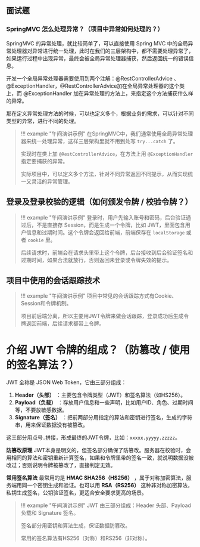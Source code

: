 ## 面试题

### SpringMVC 怎么处理异常？（项目中异常如何处理的？）

SpringMVC 的异常处理，就比较简单了，可以直接使用 Spring MVC 中的全局异常处理器对异常进行统一处理，此时在我们的三层架构中，都不需要处理异常了，如果运行过程中出现异常，最终会被全局异常处理器捕获，然后返回统一的错误信息。

开发一个全局异常处理器需要使用到两个注解：@RestControllerAdvice 、@ExceptionHandler，@RestControllerAdvice加在全局异常处理器的这个类上，而 @ExceptionHandler 加在异常处理的方法上，来指定这个方法捕获什么样的异常。

那在定义异常处理方法的时候，可以也定义多个，根据业务的需求，可以针对不同类型的异常，进行不同的处理。

> !!! example "午间演讲示例"
> 在SpringMVC中，我们通常使用全局异常处理器来统一处理异常，这样三层架构里就不用到处写 `try...catch` 了。
>
> 实现时在类上加 `@RestControllerAdvice`，在方法上用 `@ExceptionHandler` 指定要捕获的异常。
>
> 实际项目中，可以定义多个方法，针对不同异常返回不同提示，从而实现统一又灵活的异常管理。

## 登录及登录校验的逻辑（如何颁发令牌 / 校验令牌？）

> !!! example "午间演讲示例"
> 登录时，用户先输入账号和密码，后台验证通过后，不是直接存 Session，而是生成一个令牌，比如 JWT，里面包含用户信息和过期时间。这个令牌会返回给前端，前端保存在 `localStorage` 或者 `cookie` 里。
>
> 后续请求时，前端会在请求头里带上这个令牌，后台接收到后会验证签名和过期时间，如果合法就放行，否则返回未登录或令牌失效的提示。

## 项目中使用的会话跟踪技术

> !!! example "午间演讲示例"
> 项目中常见的会话跟踪方式有Cookie、Session和令牌机制。
>
> 项目前后端分离，所以主要用JWT令牌来做会话跟踪，登录成功后生成令牌返回前端，后续请求都带上令牌。

# 介绍 JWT 令牌的组成？（防篡改 / 使用的签名算法？）

JWT 全称是 JSON Web Token，它由三部分组成：

1. **Header（头部）** ：主要包含令牌类型（JWT）和签名算法（如HS256）。
2. **Payload（负载）** ：存放用户信息和一些声明，比如用户ID、角色、过期时间等，不要放敏感数据。
3. **Signature（签名）** ：把前两部分用指定的算法和密钥进行签名，生成的字符串，用来保证数据没有被篡改。

这三部分用点号`.`拼接，形成最终的JWT令牌，比如：`xxxxx.yyyyy.zzzzz`。

**防篡改原理**
JWT本身是明文的，但签名部分确保了防篡改。服务器在校验时，会用相同的算法和密钥重新计算签名，如果和令牌里带的签名一致，就说明数据没被改过；否则说明令牌被篡改了，直接判定无效。

**常用签名算法**
最常用的是 **HMAC SHA256（HS256）** ，属于对称加密算法，服务端用同一个密钥生成和验证。也可以用 **RSA（RS256）**  这种非对称加密算法，私钥生成签名，公钥验证签名，更适合安全要求更高的场景。

> !!! example "午间演讲示例"
> JWT 由三部分组成：Header 头部、Payload 负载和 Signature 签名。
>
> 签名部分用密钥和算法生成，保证数据防篡改。
>
> 常用的签名算法有HS256（对称）和RS256（非对称）。